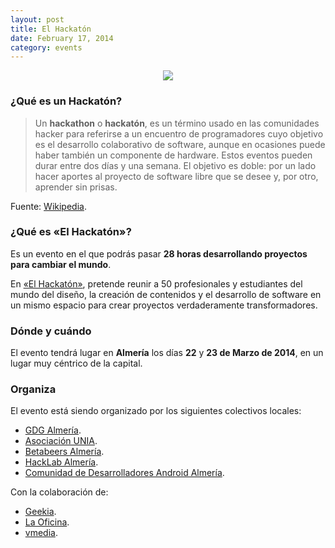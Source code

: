 ```yaml
---
layout: post
title: El Hackatón
date: February 17, 2014
category: events
---
```


<p align="center">
  <img src="http://josejuansanchez.github.io/images/logo_elhackaton.png" />
</p>

### ¿Qué es un Hackatón?

> Un **hackathon** o **hackatón**, es un término usado en las comunidades hacker para referirse a un encuentro de programadores cuyo objetivo es el desarrollo colaborativo de software, aunque en ocasiones puede haber también un componente de hardware. Estos eventos pueden durar entre dos días y una semana. El objetivo es doble: por un lado hacer aportes al proyecto de software libre que se desee y, por otro, aprender sin prisas.

Fuente: [Wikipedia](http://es.wikipedia.org/wiki/Hackathon).

### ¿Qué es &laquo;El Hackatón&raquo;?

Es un evento en el que podrás pasar **28 horas desarrollando proyectos para cambiar el mundo**.

En [&laquo;El Hackatón&raquo;](http://elhackaton.com), pretende reunir a 50 profesionales y estudiantes del mundo del diseño, la creación de contenidos y el desarrollo de software en un mismo espacio para crear proyectos verdaderamente transformadores.

### Dónde y cuándo

El evento tendrá lugar en **Almería** los días **22** y **23 de Marzo de 2014**, en un lugar muy céntrico de la capital.


### Organiza

El evento está siendo organizado por los siguientes colectivos locales: 
- [GDG Almería](https://plus.google.com/100779332357161488372/posts).
- [Asociación UNIA](http://unia.ual.es).
- [Betabeers Almería](http://betabeers.com/community/betabeers-almeria-25/).
- [HackLab Almería](http://hacklabalmeria.net). 
- [Comunidad de Desarrolladores Android Almería](https://plus.google.com/u/0/communities/105420979515011141876).

Con la colaboración de: 
- [Geekia](http://www.geekia.es). 
- [La Oficina](http://laoficinacultural.org).
- [vmedia](http://www.vmedia.es).
